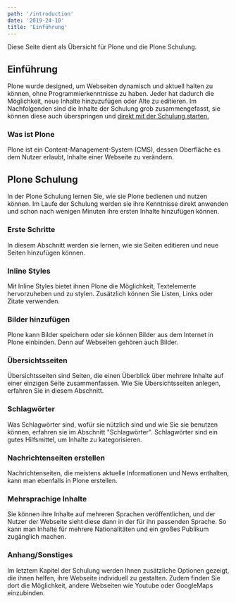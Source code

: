 ```yaml
---
path: '/introduction'
date: '2019-24-10'
title: 'Einführung'
---
```


Diese Seite dient als Übersicht für Plone und die Plone Schulung.

## Einführung

Plone wurde designed, um Webseiten dynamisch und aktuell halten zu können, ohne Programmierkenntnisse zu haben. Jeder hat dadurch die Möglichkeit, neue Inhalte hinzuzufügen oder Alte zu editieren.
Im Nachfolgenden sind die Inhalte der Schulung grob zusammengefasst, sie können diese auch überspringen und
[direkt mit der Schulung starten.](./whats-plone)

### Was ist Plone

Plone ist ein Content-Management-System (CMS), dessen Oberfläche es dem Nutzer erlaubt, Inhalte einer Webseite zu verändern.

## Plone Schulung

In der Plone Schulung lernen Sie, wie sie Plone bedienen und nutzen können. Im Laufe der Schulung werden sie ihre Kenntnisse direkt anwenden und schon nach wenigen Minuten ihre ersten Inhalte hinzufügen können.

### Erste Schritte

In diesem Abschnitt werden sie lernen, wie sie Seiten editieren und neue Seiten hinzufügen können.

### Inline Styles

Mit Inline Styles bietet ihnen Plone die Möglichkeit, Textelemente hervorzuheben und zu stylen. Zusätzlich können
Sie Listen, Links oder Zitate verwenden.

### Bilder hinzufügen

Plone kann Bilder speichern oder sie können Bilder aus dem Internet in Plone einbinden. Denn auf Webseiten gehören auch Bilder.

### Übersichtsseiten

Übersichtsseiten sind Seiten, die einen Überblick über mehrere Inhalte auf einer einzigen Seite zusammenfassen.
Wie Sie Übersichtsseiten anlegen, erfahren Sie in diesem Abschnitt.

### Schlagwörter

Was Schlagwörter sind, wofür sie nützlich sind und wie Sie sie benutzen können, erfahren sie im Abschnitt "Schlagwörter". Schlagwörter sind ein gutes Hilfsmittel, um Inhalte zu kategorisieren.

### Nachrichtenseiten erstellen

Nachrichtenseiten, die meistens aktuelle Informationen und News enthalten, kann man ebenfalls in Plone erstellen.

### Mehrsprachige Inhalte

Sie können ihre Inhalte auf mehreren Sprachen veröffentlichen, und der Nutzer der Webseite sieht diese dann in der für ihn passenden Sprache. So kann man Inhalte für mehrere Nationalitäten und ein großes Publikum zugänglich machen.

### Anhang/Sonstiges

Im letztem Kapitel der Schulung werden Ihnen zusätzliche Optionen gezeigt, die ihnen helfen, ihre Webseite individuell zu gestalten. Zudem finden Sie dort die Möglichkeit, andere Webseiten wie Youtube oder GoogleMaps einzubinden.
